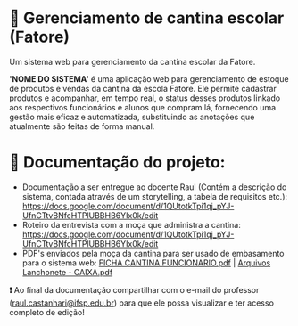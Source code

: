 # 🧃 Gerenciamento de cantina escolar (Fatore)
Um sistema web  para gerenciamento da cantina escolar da Fatore.

**'NOME DO SISTEMA'** é uma aplicação web para gerenciamento de estoque de produtos e vendas da cantina da escola Fatore. Ele permite cadastrar produtos e acompanhar, em tempo real, o status desses produtos linkado aos respectivos funcionários e alunos que compram lá, fornecendo uma gestão mais eficaz e automatizada, substituindo as anotações que atualmente são feitas de forma manual.

# 📂 Documentação do projeto:
- Documentação a ser entregue ao docente Raul (Contém a descrição do sistema, contada através de um storytelling, a tabela de requisitos etc.):
  https://docs.google.com/document/d/1QUtotkTpi1qj_pYJ-UfnCTtvBNfcHTPlUBBHB6YIx0k/edit
- Roteiro da entrevista com a moça que administra a cantina:
  https://docs.google.com/document/d/1QUtotkTpi1qj_pYJ-UfnCTtvBNfcHTPlUBBHB6YIx0k/edit
- PDF's enviados pela moça da cantina para ser usado de embasamento para o sistema web:
  [FICHA CANTINA FUNCIONARIO.pdf](https://github.com/user-attachments/files/17131629/FICHA.CANTINA.FUNCIONARIO.pdf) | 
  [Arquivos Lanchonete - CAIXA.pdf](https://github.com/user-attachments/files/17131628/Arquivos.Lanchonete.-.CAIXA.pdf)

**❗** Ao final da documentação compartilhar com o e-mail do professor (raul.castanhari@ifsp.edu.br) para que ele possa visualizar e ter acesso completo de edição!
